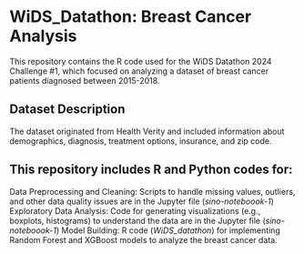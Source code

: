 # WiDS_Datathon: Breast Cancer Analysis

This repository contains the R code used for the WiDS Datathon 2024 Challenge #1, which focused on analyzing a dataset of breast cancer patients diagnosed between 2015-2018.

## Dataset Description

The dataset originated from Health Verity and included information about demographics, diagnosis, treatment options, insurance, and zip code. 

## This repository includes R and Python codes for:

Data Preprocessing and Cleaning: Scripts to handle missing values, outliers, and other data quality issues are in the Jupyter file (_sino-noteboook-1_)
Exploratory Data Analysis: Code for generating visualizations (e.g., boxplots, histograms) to understand the data are in the Jupyter file (_sino-noteboook-1_)
Model Building: R code (_WiDS_datathon_) for implementing Random Forest and XGBoost models to analyze the breast cancer data.

